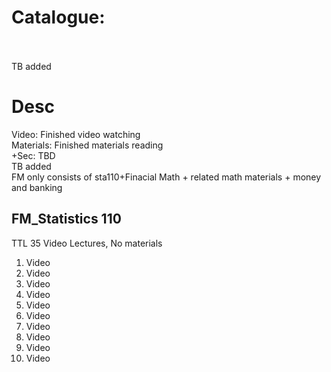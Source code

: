 # Catalogue: <br><br>
TB added
# Desc
Video: Finished video watching<br>
Materials: Finished materials reading<br>
+Sec: TBD<br>
TB added<br>
FM only consists of sta110+Finacial Math + related math materials + money and banking<br>

## FM_Statistics 110
TTL 35 Video Lectures, No materials
1. Video
2. Video
3. Video
9. Video
10. Video
16. Video
17. Video
27. Video
29. Video
30. Video



